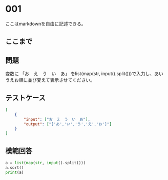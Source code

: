 # 001

ここはmarkdownを自由に記述できる。

ここまで
---
## 問題

変数に 「お　え　う　い　あ」 をlist(map(str, input().split()))で入力し、あいうえお順に並び変えて表示させてください。

## テストケース

```json
[
	{
		"input": ["お　え　う　い　あ"],
		"output": ["['あ','い','う','え','お']"]
  	}
]
```

## 模範回答
```python
a = list(map(str, input().split()))
a.sort()
print(a)
```
